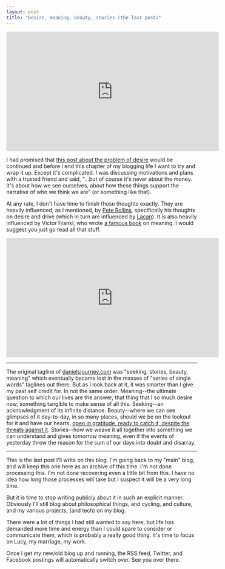 ```yaml
---
layout: post
title: "Desire, meaning, beauty, stories (the last post)"
---
```


<iframe width="560" height="315" src="https://www.youtube-nocookie.com/embed/fD1512_XJEw" title="YouTube video player" frameborder="0" allow="accelerometer; autoplay; clipboard-write; encrypted-media; gyroscope; picture-in-picture" allowfullscreen></iframe>

I had promised that [this post about the problem of desire]({{site.url}}/2011/10/02/desire/) would be continued and before I end this chapter of my blogging life I want to try and wrap it up. Except it's complicated. I was discussing motivations and plans with a trusted friend and said, "...but of course it's never about the money. It's about how we see ourselves, about how these things support the narrative of who we think we are" (or something like that).

At any rate, I don't have time to finish those thoughts exactly. They are heavily influenced, as I mentioned, by [Pete Rollins](https://peterrollins.com/), specifically his thoughts on desire and drive (which in turn are influenced by [Lacan](http://en.wikipedia.org/wiki/Jacques_Lacan)). It is also heavily influenced by Victor Frankl, who wrote [a famous book](http://en.wikipedia.org/wiki/Man's_Search_for_Meaning) on meaning. I would suggest you just go read all that stuff.

<iframe width="560" height="315" src="https://www.youtube-nocookie.com/embed/MmKta5tymPY" title="YouTube video player" frameborder="0" allow="accelerometer; autoplay; clipboard-write; encrypted-media; gyroscope; picture-in-picture" allowfullscreen></iframe>

<hr>

The original tagline of [danielsjourney.com]({{site.url}}/) was "seeking, stories, beauty, meaning" which eventually became lost in the masses of "series of single words" taglines out there. But as I look back at it, it was smarter than I give my past self credit for. In not the same order: Meaning--the ultimate question to which our lives are the answer, that thing that I so much desire now, something tangible to make sense of all this. Seeking--an acknowledgment of its infinite distance. Beauty--where we can see glimpses of it day-to-day, in so many places, should we be on the lookout for it and have our hearts, [open in gratitude, ready to catch it, despite the threats against it](https://www.youtube.com/watch?v=waIE0KCKL20). Stories--how we weave it all together into something we can understand and gives *tomorrow* meaning, even if the events of yesterday throw the reason for the sum of our days into doubt and disarray.

<hr>

This is the last post I'll write on this blog. I'm going back to my "main" blog, and will keep this one here as an archive of this time. I'm not done processing this. I'm not done recovering even a little bit from this. I have no idea how long those processes will take but I suspect it will be a very long time. 

But it is time to stop writing publicly about it in such an explicit manner. Obviously I'll still blog about philosophical things, and cycling, and culture, and my various projects, (and tech) on my blog. 

There were a lot of things I had still wanted to say here, but life has demanded more time and energy than I could spare to consider or communicate them, which is probably a really good thing. It's time to focus on Lucy, my marriage, my work.

Once I get my new/old blog up and running, the RSS feed, Twitter, and Facebook postings will automatically switch over. See you over there.
